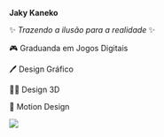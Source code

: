 **Jaky Kaneko**

✨ _Trazendo a ilusão para a realidade_ ✨

🎮 Graduanda em Jogos Digitais

🖊 Design Gráfico

🐱‍👤 Design 3D

🎥 Motion Design

[![](https://img.shields.io/badge/-LinkedIn-blue?style=flat-square&logo=Linkedin&logoColor=white&link=https://www.linkedin.com/in/jackelinekaneko/)](https://www.linkedin.com/in/jackelinekaneko/)